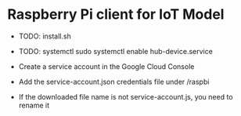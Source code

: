 # Raspberry Pi client for IoT Model

- TODO: install.sh
- TODO: systemctl
sudo systemctl enable hub-device.service

- Create a service account in the Google Cloud Console
- Add the service-account.json credentials file under /raspbi
- If the downloaded file name is not service-account.js, you need to rename it
